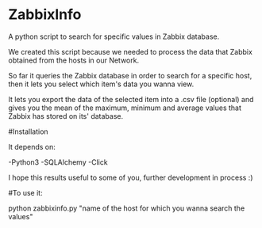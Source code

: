 # ZabbixInfo
A python script to search for specific values in Zabbix database.

We created this script because we needed to process the data that Zabbix obtained from the hosts in our Network.

So far it queries the Zabbix database in order to search for a specific host, then it lets you select which item's data you wanna view.

It lets you export the data of the selected item into a .csv file (optional) and gives you the mean of the maximum, minimum and average values that Zabbix has stored on its' database. 

#Installation

It depends on:

-Python3
-SQLAlchemy
-Click

I hope this results useful to some of you, further development in process :)

#To use it:

python zabbixinfo.py "name of the host for which you wanna search the values"
